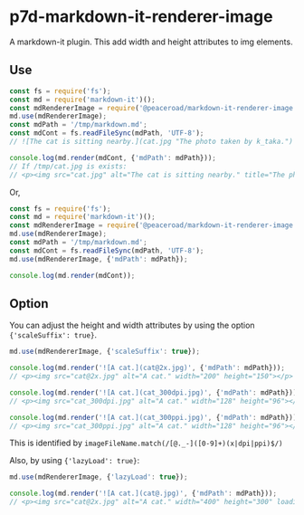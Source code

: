 # p7d-markdown-it-renderer-image

A markdown-it plugin. This add width and height attributes to img elements.

## Use

```js
const fs = require('fs');
const md = require('markdown-it')();
const mdRendererImage = require('@peaceroad/markdown-it-renderer-image');
md.use(mdRendererImage);
const mdPath = '/tmp/markdown.md';
const mdCont = fs.readFileSync(mdPath, 'UTF-8');
// ![The cat is sitting nearby.](cat.jpg "The photo taken by k_taka.")

console.log(md.render(mdCont, {'mdPath': mdPath}));
// If /tmp/cat.jpg is exists: 
// <p><img src="cat.jpg" alt="The cat is sitting nearby." title="The photo taken by k_taka." width="400" height="300"></p>
```

Or,

```js
const fs = require('fs');
const md = require('markdown-it')();
const mdRendererImage = require('@peaceroad/markdown-it-renderer-image');
md.use(mdRendererImage);
const mdPath = '/tmp/markdown.md';
const mdCont = fs.readFileSync(mdPath, 'UTF-8');
md.use(mdRendererImage, {'mdPath': mdPath});

console.log(md.render(mdCont));
```

## Option

You can adjust the height and width attributes by using the option `{'scaleSuffix': true}`.

```js
md.use(mdRendererImage, {'scaleSuffix': true});

console.log(md.render('![A cat.](cat@2x.jpg)', {'mdPath': mdPath}));
// <p><img src="cat@2x.jpg" alt="A cat." width="200" height="150"></p>

console.log(md.render('![A cat.](cat_300dpi.jpg)', {'mdPath': mdPath}));
// <p><img src="cat_300dpi.jpg" alt="A cat." width="128" height="96"></p>

console.log(md.render('![A cat.](cat_300ppi.jpg)', {'mdPath': mdPath}));
// <p><img src="cat_300ppi.jpg" alt="A cat." width="128" height="96"></p>
```

This is identified by `imageFileName.match(/[@._-]([0-9]+)(x|dpi|ppi)$/)`

Also, by using `{'lazyLoad': true}`:

```js
md.use(mdRendererImage, {'lazyLoad': true});

console.log(md.render('![A cat.](cat@.jpg)', {'mdPath': mdPath}));
// <p><img src="cat@2x.jpg" alt="A cat." width="400" height="300" loading="lazy"></p>
```
